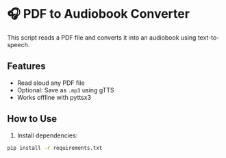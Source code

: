# 🎧 PDF to Audiobook Converter

This script reads a PDF file and converts it into an audiobook using text-to-speech.

## Features
- Read aloud any PDF file
- Optional: Save as `.mp3` using gTTS
- Works offline with pyttsx3

## How to Use
1. Install dependencies:
```bash
pip install -r requirements.txt
